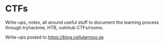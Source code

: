 # CTFs
Write-ups, notes, all around useful stuff to document the learning process through tryhackme, HTB, vulnhub CTFs/rooms.

Write-ups posted to https://blog.cellularmoo.se
